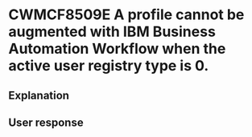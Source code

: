 # CWMCF8509E A profile cannot be augmented with IBM Business Automation Workflow when the active user registry type is 0.

## Explanation

## User response